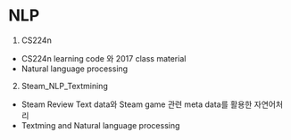 # NLP

1) CS224n
* CS224n learning code 와 2017 class material
* Natural language processing 

2) Steam_NLP_Textmining
* Steam Review Text data와 Steam game 관련 meta data를 활용한 자연어처리
* Textming and Natural language processing
